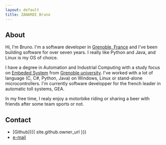 ```yaml
---
layout: default
title: ZANARDI Bruno
---
```


## About

Hi, I'm Bruno. I'm a software developer in [Grenoble, France](https://en.wikipedia.org/wiki/Grenoble) and I've been building software for over seven years. I really like Python and Java, and Linux is my OS of choice.  

I have a degree in Automation and Industrial Computing with a study focus on [Embeded System](https://iut1.univ-grenoble-alpes.fr/formation/licence-professionnelle-automatique-et-informatique-industrielle-specialite-systemes-embarques) from [Grenoble university](https://iut1.univ-grenoble-alpes.fr). I've worked with a lot of language (C, C#, Python, Java) on Windows, Linux or stand-alone microcontrollers. I'm currently software developper for the french leader in automatic toll systems, GEA.

In my free time, I realy enjoy a motorbike riding or sharing a beer with friends after some team sports or not.

## Contact

- [Github]({{ site.github.owner_url }})
- [e-mail](mailto:zanar.dev@protonmail.com)
